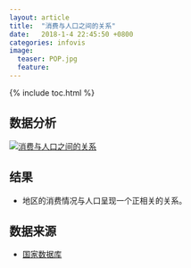 ```yaml
---
layout: article
title:  "消费与人口之间的关系"
date:   2018-1-4 22:45:50 +0800
categories: infovis
image:
  teaser: POP.jpg
  feature: 
---
```

{% include toc.html %}


## 数据分析
<div class='tableauPlaceholder' id='viz1515306823108' style='position: relative'>
     <noscript><a href='#'><img alt='消费与人口之间的关系 ' src='https:&#47;&#47;public.tableau.com&#47;static&#47;images&#47;2_&#47;2_2365&#47;sheet0&#47;1_rss.png' style='border: none' />
     </a></noscript><object class='tableauViz'  style='display:none;'><param name='host_url' value='https%3A%2F%2Fpublic.tableau.com%2F' /> <param name='embed_code_version' value='3' /> <param name='site_root' value='' /><param name='name' value='2_2365&#47;sheet0' /><param name='tabs' value='no' /><param name='toolbar' value='yes' /><param name='static_image' value='https:&#47;&#47;public.tableau.com&#47;static&#47;images&#47;2_&#47;2_2365&#47;sheet0&#47;1.png' /> <param name='animate_transition' value='yes' /><param name='display_static_image' value='yes' /><param name='display_spinner' value='yes' /><param name='display_overlay' value='yes' /><param name='display_count' value='yes' /><param name='filter' value='publish=yes' />
     </object>
</div>                
<script type='text/javascript'>                    var divElement = document.getElementById('viz1515306823108');                    var vizElement = divElement.getElementsByTagName('object')[0];                    vizElement.style.width='800px';vizElement.style.height='827px';                    var scriptElement = document.createElement('script');                    scriptElement.src = 'https://public.tableau.com/javascripts/api/viz_v1.js';                    vizElement.parentNode.insertBefore(scriptElement, vizElement);                
</script>

## 结果
* 地区的消费情况与人口呈现一个正相关的关系。


## 数据来源
* [国家数据库](http://data.stats.gov.cn/easyquery.htm?cn=C01)







